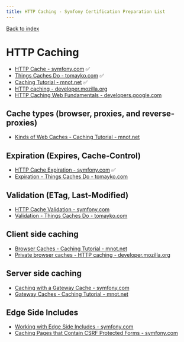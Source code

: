 ```yaml
---
title: HTTP Caching - Symfony Certification Preparation List
---
```

[Back to index](../readme.md#table-of-contents)

# HTTP Caching 
- [HTTP Cache - symfony.com](https://symfony.com/doc/5.0/http_cache.html) ✅
- [Things Caches Do - tomayko.com](https://tomayko.com/blog/2008/things-caches-do) ✅
- [Caching Tutorial - mnot.net](https://www.mnot.net/cache_docs/) ✅
- [HTTP caching - developer.mozilla.org](https://developer.mozilla.org/en-US/docs/Web/HTTP/Caching)
- [HTTP Caching Web Fundamentals - developers.google.com](https://developers.google.com/web/fundamentals/performance/optimizing-content-efficiency/http-caching)

## Cache types (browser, proxies, and reverse-proxies)
- [Kinds of Web Caches - Caching Tutorial - mnot.net](https://www.mnot.net/cache_docs/#KINDS)

## Expiration (Expires, Cache-Control)
- [HTTP Cache Expiration - symfony.com](https://symfony.com/doc/5.0/http_cache/expiration.html) ✅
- [Expiration - Things Caches Do - tomayko.com](https://tomayko.com/blog/2008/things-caches-do#expiration)

## Validation (ETag, Last-Modified)
- [HTTP Cache Validation - symfony.com](https://symfony.com/doc/5.0/http_cache/validation.html)
- [Validation - Things Caches Do - tomayko.com](https://tomayko.com/blog/2008/things-caches-do#validation)

## Client side caching
- [Browser Caches - Caching Tutorial - mnot.net](https://www.mnot.net/cache_docs/#BROWSER)
- [Private browser caches - HTTP caching - developer.mozilla.org](https://developer.mozilla.org/en-US/docs/Web/HTTP/Caching#Private_browser_caches)

## Server side caching
- [Caching with a Gateway Cache - symfony.com](https://symfony.com/doc/5.0/http_cache.html#caching-with-a-gateway-cache)
- [Gateway Caches - Caching Tutorial - mnot.net](https://www.mnot.net/cache_docs/#GATEWAY)

## Edge Side Includes
- [Working with Edge Side Includes - symfony.com](https://symfony.com/doc/5.0/http_cache/esi.html)
- [Caching Pages that Contain CSRF Protected Forms - symfony.com](https://symfony.com/doc/5.0/http_cache/form_csrf_caching.html)
